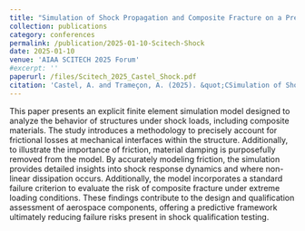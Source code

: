 ```yaml
---
title: "Simulation of Shock Propagation and Composite Fracture on a Pressure Vessel Composite Shell and Test Apparatus"
collection: publications
category: conferences
permalink: /publication/2025-01-10-Scitech-Shock
date: 2025-01-10
venue: 'AIAA SCITECH 2025 Forum'
#excerpt: ''
paperurl: /files/Scitech_2025_Castel_Shock.pdf
citation: 'Castel, A. and Trameçon, A. (2025). &quot;CSimulation of Shock Propagation and Composite Fracture on a Pressure Vessel Composite Shell and Test Apparatus.&quot; <i>AIAA SCITECH 2025 Forum</i>. AIAA 2025-2665'
---
```


This paper presents an explicit finite element simulation model designed to analyze the behavior of structures under shock loads, including composite materials. The study introduces a methodology to precisely account for frictional losses at mechanical interfaces within the structure. Additionally, to illustrate the importance of friction, material damping is purposefully removed from the model. By accurately modeling friction, the simulation provides detailed insights into shock response dynamics and where non-linear dissipation occurs. Additionally, the model incorporates a standard failure criterion to evaluate the risk of composite fracture under extreme loading conditions. These findings contribute to the design and qualification assessment of aerospace components, offering a predictive framework ultimately reducing failure risks present in shock qualification testing.
